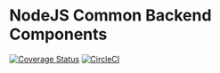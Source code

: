 # NodeJS Common Backend Components

[![Coverage Status](https://coveralls.io/repos/github/noahtkeller/node-common-backend/badge.svg?branch=master)](https://coveralls.io/github/noahtkeller/node-common-backend?branch=master)
[![CircleCI](https://circleci.com/gh/noahtkeller/node-common-backend/tree/master.svg?style=shield)](https://circleci.com/gh/noahtkeller/node-common-backend/tree/master)

